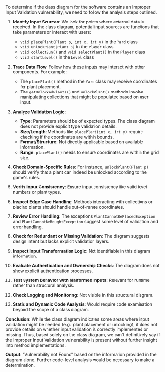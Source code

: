 To determine if the class diagram for the software contains an Improper Input Validation vulnerability, we need to follow the analysis steps outlined.

1. **Identify Input Sources**: We look for points where external data is received. In the class diagram, potential input sources are functions that take parameters or interact with users:
   - `void placePlant(Plant p, int x, int y)` in the `Yard` class
   - `void unlockPlant(Plant p)` in the `Player` class
   - `void collectSun()` and `void selectPlant()` in the `Player` class
   - `void startLevel()` in the `Level` class

2. **Trace Data Flow**: Follow how these inputs may interact with other components. For example:
   - The `placePlant()` method in the `Yard` class may receive coordinates for plant placement.
   - The `getUnlockedPlants()` and `unlockPlant()` methods involve manipulating collections that might be populated based on user input.

3. **Analyze Validation Logic**:
   - **Type**: Parameters should be of expected types. The class diagram does not provide explicit type validation details.
   - **Size/Length**: Methods like `placePlant(int x, int y)` require checking if the coordinates are within bounds.
   - **Format/Structure**: Not directly applicable based on available information.
   - **Range**: `placePlant()` needs to ensure coordinates are within the grid size.

4. **Check Domain-Specific Rules**: For instance, `unlockPlant(Plant p)` should verify that a plant can indeed be unlocked according to the game's rules.

5. **Verify Input Consistency**: Ensure input consistency like valid level numbers or plant types.

6. **Inspect Edge Case Handling**: Methods interacting with collections or placing plants should handle out-of-range coordinates.

7. **Review Error Handling**: The exceptions `PlantCannotBePlacedException` and `PlantCannotBeBoughtException` suggest some level of validation and error handling.

8. **Check for Redundant or Missing Validation**: The diagram suggests design intent but lacks explicit validation layers.

9. **Inspect Input Transformation Logic**: Not identifiable in this diagram information.

10. **Evaluate Authentication and Ownership Checks**: The diagram does not show explicit authentication processes.

11. **Test System Behavior with Malformed Inputs**: Relevant for runtime rather than structural analysis.

12. **Check Logging and Monitoring**: Not visible in this structural diagram.

13. **Static and Dynamic Code Analysis**: Would require code examination beyond the scope of a class diagram.

**Conclusion**: While the class diagram indicates some areas where input validation might be needed (e.g., plant placement or unlocking), it does not provide details on whether input validation is correctly implemented or missing. Thus, based solely on the class diagram, we can't definitively say if the Improper Input Validation vulnerability is present without further insight into method implementations.

**Output**: "Vulnerability not Found" based on the information provided in the diagram alone. Further code-level analysis would be necessary to make a determination.